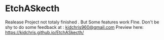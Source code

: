 # EtchASkecth
Realease Project not totaly finished . But Some features work FIne. Don't be shy to do some feedback at :
kidchris960@gmail.com
Preview here: https://kidchris.github.io/EtchASkecth/
